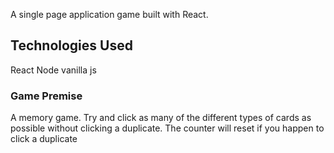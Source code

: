 A single page application game built with React.

## Technologies Used

React
Node
vanilla js

### Game Premise

A memory game. Try and click as many of the different types of cards as possible without clicking a duplicate. The counter will reset if you happen to click a duplicate

